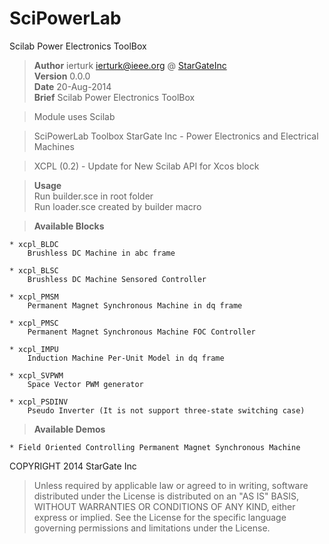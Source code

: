 # SciPowerLab

Scilab Power Electronics ToolBox

>**Author** ierturk [ierturk@ieee.org](mailto:ierturk@ieee.org) @ [StarGateInc ](http://erturk.online)  
>**Version** 0.0.0  
>**Date** 20-Aug-2014  
>**Brief** Scilab Power Electronics ToolBox

> Module uses Scilab


> SciPowerLab Toolbox
> StarGate Inc - Power Electronics and Electrical Machines

> XCPL (0.2) - Update for New Scilab API for Xcos block


> **Usage**<br>Run builder.sce in root folder<br>Run loader.sce created by builder macro  

> **Available Blocks**

	* xcpl_BLDC
		Brushless DC Machine in abc frame

	* xcpl_BLSC
		Brushless DC Machine Sensored Controller

	* xcpl_PMSM
		Permanent Magnet Synchronous Machine in dq frame

	* xcpl_PMSC
		Permanent Magnet Synchronous Machine FOC Controller

	* xcpl_IMPU
		Induction Machine Per-Unit Model in dq frame

	* xcpl_SVPWM
		Space Vector PWM generator

	* xcpl_PSDINV
		Pseudo Inverter (It is not support three-state switching case)

> **Available Demos**

	* Field Oriented Controlling Permanent Magnet Synchronous Machine


COPYRIGHT 2014 StarGate Inc  
>Unless required by applicable law or agreed to in writing, software distributed under the License is distributed on an "AS IS" BASIS, WITHOUT WARRANTIES OR CONDITIONS OF ANY KIND, either express or implied. See the License for the specific language governing permissions and limitations under the License.
